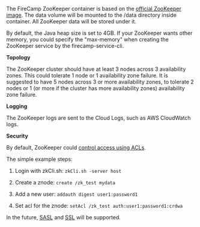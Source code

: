 The FireCamp ZooKeeper container is based on the [official ZooKeeper image](https://hub.docker.com/_/zookeeper/). The data volume will be mounted to the /data directory inside container. All ZooKeeper data will be stored under it.

By default, the Java heap size is set to 4GB. If your ZooKeeper wants other memory, you could specify the "max-memory" when creating the ZooKeeper service by the firecamp-service-cli.

**Topology**

The ZooKeeper cluster should have at least 3 nodes across 3 availability zones. This could tolerate 1 node or 1 availability zone failure. It is suggested to have 5 nodes across 3 or more availability zones, to tolerate 2 nodes or 1 (or more if the cluster has more availability zones) availability zone failure.

**Logging**

The ZooKeeper logs are sent to the Cloud Logs, such as AWS CloudWatch logs.

**Security**

By default, ZooKeeper could [control access using ACLs](http://zookeeper.apache.org/doc/r3.4.10/zookeeperProgrammers.html#sc_ZooKeeperAccessControl).

The simple example steps:

1. Login with zkCli.sh: `zkCli.sh -server host`

2. Create a znode: `create /zk_test mydata`

3. Add a new user: `addauth digest user1:password1`

4. Set acl for the znode: `setAcl /zk_test auth:user1:password1:crdwa`

In the future, [SASL](https://cwiki.apache.org/confluence/display/ZOOKEEPER/ZooKeeper+and+SASL) and [SSL](https://cwiki.apache.org/confluence/display/ZOOKEEPER/ZooKeeper+SSL+User+Guide) will be supported.
